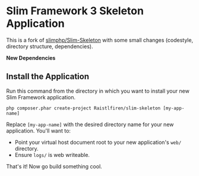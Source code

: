 # Slim Framework 3 Skeleton Application

This is a fork of [slimphp/Slim-Skeleton](https://github.com/slimphp/Slim-Skeleton) with some small changes (codestyle, directory structure, dependencies).

**New Dependencies**

## Install the Application

Run this command from the directory in which you want to install your new Slim Framework application.

    php composer.phar create-project Raistlfiren/slim-skeleton [my-app-name]

Replace `[my-app-name]` with the desired directory name for your new application. You'll want to:

* Point your virtual host document root to your new application's `web/` directory.
* Ensure `logs/` is web writeable.

That's it! Now go build something cool.
